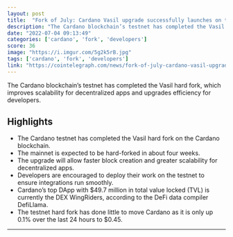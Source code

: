 ```yaml
---
layout: post
title:  "Fork of July: Cardano Vasil upgrade successfully launches on testnet"
description: "The Cardano blockchain’s testnet has completed the Vasil hard fork, which improves scalability for decentralized apps and upgrades efficiency for developers."
date: "2022-07-04 09:13:49"
categories: ['cardano', 'fork', 'developers']
score: 36
image: "https://i.imgur.com/5g2k5rB.jpg"
tags: ['cardano', 'fork', 'developers']
link: "https://cointelegraph.com/news/fork-of-july-cardano-vasil-upgrade-successfully-launches-on-testnet?utm_source=coingecko&amp;utm_content=coingecko&amp;utm_campaign=coingecko&amp;utm_medium=coingecko&amp;utm_term=coingecko"
---
```


The Cardano blockchain’s testnet has completed the Vasil hard fork, which improves scalability for decentralized apps and upgrades efficiency for developers.

## Highlights

- The Cardano testnet has completed the Vasil hard fork on the Cardano blockchain.
- The mainnet is expected to be hard-forked in about four weeks.
- The upgrade will allow faster block creation and greater scalability for decentralized apps.
- Developers are encouraged to deploy their work on the testnet to ensure integrations run smoothly.
- Cardano’s top DApp with $49.7 million in total value locked (TVL) is currently the DEX WingRiders, according to the DeFi data compiler DefiLlama.
- The testnet hard fork has done little to move Cardano as it is only up 0.1% over the last 24 hours to $0.45.

---
